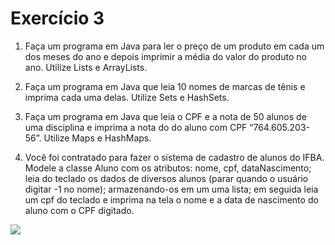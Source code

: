 # Exercício 3


1. Faça um programa em Java para ler o preço de um produto em cada um dos meses do ano e depois imprimir a média do valor do produto no ano. Utilize Lists e ArrayLists.

2. Faça um programa em Java que leia 10 nomes de marcas de tênis e imprima cada uma delas. Utilize Sets e HashSets.

3. Faça um programa em Java que leia o CPF e a nota de 50 alunos de uma disciplina e imprima a nota do do aluno com CPF “764.605.203-56”. Utilize Maps e HashMaps.

4. Você foi contratado para fazer o sistema de cadastro de alunos do IFBA. Modele a classe Aluno com os atributos: nome, cpf, dataNascimento; leia do teclado os dados de diversos alunos (parar quando o usuário digitar -1 no nome); armazenando-os em um uma lista; em seguida leia um cpf do teclado e imprima na tela o nome e a data de nascimento do aluno com o CPF digitado.

![](https://miro.medium.com/max/1200/1*GCu4cNWIU1ElDbY7d4ycZw.png)

